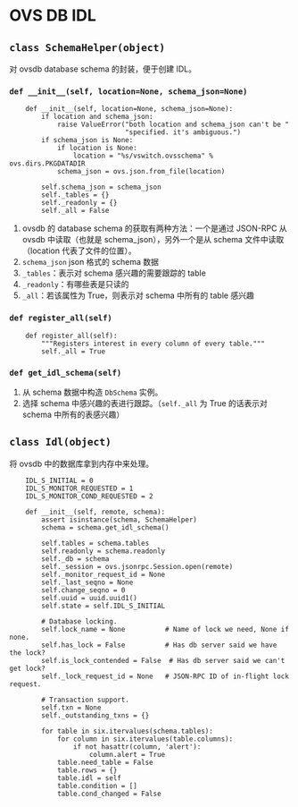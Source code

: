 # OVS DB IDL

## `class SchemaHelper(object)`

对 ovsdb database schema 的封装，便于创建 IDL。

### `def __init__(self, location=None, schema_json=None)`

```
    def __init__(self, location=None, schema_json=None):
        if location and schema_json:
            raise ValueError("both location and schema_json can't be "
                             "specified. it's ambiguous.")
        if schema_json is None:
            if location is None:
                location = "%s/vswitch.ovsschema" % ovs.dirs.PKGDATADIR
            schema_json = ovs.json.from_file(location)

        self.schema_json = schema_json
        self._tables = {}
        self._readonly = {}
        self._all = False
```

1. ovsdb 的 database schema 的获取有两种方法：一个是通过 JSON-RPC 从 ovsdb 中读取（也就是 schema_json），另外一个是从 schema 文件中读取（location 代表了文件的位置）。
2. `schema_json` json 格式的 schema 数据
3. `_tables`：表示对 schema 感兴趣的需要跟踪的 table
4. `_readonly`：有哪些表是只读的
5. `_all`：若该属性为 True，则表示对 schema 中所有的 table 感兴趣

### `def register_all(self)`

```
    def register_all(self):
        """Registers interest in every column of every table."""
        self._all = True
```

### `def get_idl_schema(self)`

1. 从 schema 数据中构造 `DbSchema` 实例。
2. 选择 schema 中感兴趣的表进行跟踪。（`self._all` 为 True 的话表示对 schema 中所有的表感兴趣）

## `class Idl(object)`

将 ovsdb 中的数据库拿到内存中来处理。

```
    IDL_S_INITIAL = 0
    IDL_S_MONITOR_REQUESTED = 1
    IDL_S_MONITOR_COND_REQUESTED = 2

    def __init__(self, remote, schema):
        assert isinstance(schema, SchemaHelper)
        schema = schema.get_idl_schema()

        self.tables = schema.tables
        self.readonly = schema.readonly
        self._db = schema
        self._session = ovs.jsonrpc.Session.open(remote)
        self._monitor_request_id = None
        self._last_seqno = None
        self.change_seqno = 0
        self.uuid = uuid.uuid1()
        self.state = self.IDL_S_INITIAL

        # Database locking.
        self.lock_name = None          # Name of lock we need, None if none.
        self.has_lock = False          # Has db server said we have the lock?
        self.is_lock_contended = False  # Has db server said we can't get lock?
        self._lock_request_id = None   # JSON-RPC ID of in-flight lock request.

        # Transaction support.
        self.txn = None
        self._outstanding_txns = {}

        for table in six.itervalues(schema.tables):
            for column in six.itervalues(table.columns):
                if not hasattr(column, 'alert'):
                    column.alert = True
            table.need_table = False
            table.rows = {}
            table.idl = self
            table.condition = []
            table.cond_changed = False
```














